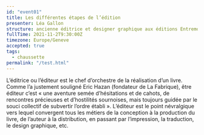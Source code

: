 ```yaml
---
id: "event01"
title: Les différentes étapes de l’édition
presenter: Léa Gallon
structure: ancienne éditrice et designer graphique aux éditions Entremonde, Paris & Genève
fullTime: 2021-11-2T9:30:00Z
timezone: Europe/Geneve
accepted: true
tags: 
  - chaussette
permalink: "/test.html"
---
```


L’éditrice ou l’éditeur est le chef d’orchestre de la réalisation d’un livre. Comme l’a justement souligné Eric Hazan (fondateur de La Fabrique), être éditeur c’est « une aventure semée d’hésitations et de cahots, de rencontres précieuses et d’hostilités sournoises, mais toujours guidée par le souci collectif de subvertir l’ordre établi ». L’éditeur est le point névralgique vers lequel convergent tous les métiers de la conception à la production du livre, de l’auteur à la distribution, en passant par l’impression, la traduction, le design graphique, etc.


